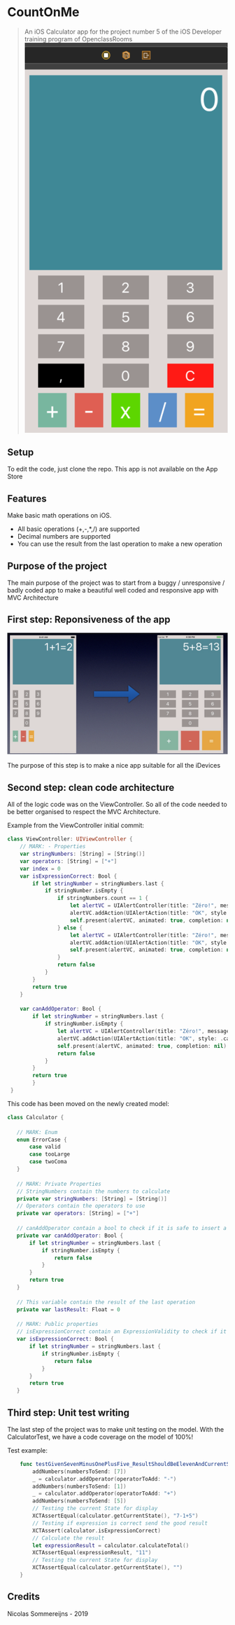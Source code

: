 # CountOnMe
> An iOS Calculator app for the project number 5 of the iOS Developer training program of OpenclassRooms
<a href="https://github.com/Nicotrz"><img src="https://github.com/Nicotrz/ZozorPlus/blob/master/Capture%20d’écran%202019-11-20%20à%2021.41.43.png?raw=true" title="CountOnMe" alt="Nicotrz"></a>
<!-- [![FVCproductions](https://github.com/Nicotrz/ZozorPlus/blob/master/Capture%20d’écran%202019-11-20%20à%2021.41.43.png?raw=true)](https://github.com/Nicotrz) -->

## Setup

To edit the code, just clone the repo.
This app is not available on the App Store

## Features

Make basic math operations on iOS.

- All basic operations (+,-,\*,\/) are supported
- Decimal numbers are supported
- You can use the result from the last operation to make a new operation

## Purpose of the project

The main purpose of the project was to start from a buggy / unresponsive / badly coded app to make a beautiful well coded and responsive app with MVC Architecture

## First step: Reponsiveness of the app

<img src="https://github.com/Nicotrz/ZozorPlus/blob/master/Capture%20d’écran%202019-11-20%20à%2021.51.49.png?raw=true" title="CountOnMe" alt="Nicotrz">

The purpose of this step is to make a nice app suitable for all the iDevices

## Second step: clean code architecture

All of the logic code was on the ViewController. So all of the code needed to be better organised to respect the MVC Architecture.

Example from the ViewController initial commit:

```Swift
class ViewController: UIViewController {
    // MARK: - Properties
    var stringNumbers: [String] = [String()]
    var operators: [String] = ["+"]
    var index = 0
    var isExpressionCorrect: Bool {
        if let stringNumber = stringNumbers.last {
            if stringNumber.isEmpty {
                if stringNumbers.count == 1 {
                    let alertVC = UIAlertController(title: "Zéro!", message: "Démarrez un nouveau calcul !", preferredStyle: .alert)
                    alertVC.addAction(UIAlertAction(title: "OK", style: .cancel, handler: nil))
                    self.present(alertVC, animated: true, completion: nil)
                } else {
                    let alertVC = UIAlertController(title: "Zéro!", message: "Entrez une expression correcte !", preferredStyle: .alert)
                    alertVC.addAction(UIAlertAction(title: "OK", style: .cancel, handler: nil))
                    self.present(alertVC, animated: true, completion: nil)
                }
                return false
            }
        }
        return true
    }

    var canAddOperator: Bool {
        if let stringNumber = stringNumbers.last {
            if stringNumber.isEmpty {
                let alertVC = UIAlertController(title: "Zéro!", message: "Expression incorrecte !", preferredStyle: .alert)
                alertVC.addAction(UIAlertAction(title: "OK", style: .cancel, handler: nil))
                self.present(alertVC, animated: true, completion: nil)
                return false
            }
        }
        return true
        }
 }
 ```
 
 This code has been moved on the newly created model:
 ```Swift
 class Calculator {

    // MARK: Enum
    enum ErrorCase {
        case valid
        case tooLarge
        case twoComa
    }

    // MARK: Private Properties
    // StringNumbers contain the numbers to calculate
    private var stringNumbers: [String] = [String()]
    // Operators contain the operators to use
    private var operators: [String] = ["+"]

    // canAddOperator contain a bool to check if it is safe to insert a new operator
    private var canAddOperator: Bool {
        if let stringNumber = stringNumbers.last {
            if stringNumber.isEmpty {
                return false
            }
        }
        return true
    }

    // This variable contain the result of the last operation
    private var lastResult: Float = 0

    // MARK: Public properties
    // isExpressionCorrect contain an ExpressionValidity to check if it is safe to calculate the result
    var isExpressionCorrect: Bool {
        if let stringNumber = stringNumbers.last {
            if stringNumber.isEmpty {
                return false
            }
        }
        return true
    }
```

## Third step: Unit test writing

The last step of the project was to make unit testing on the model. With the CalculatorTest, we have a code coverage on the model of 100%!

Test example:
```Swift
    func testGivenSevenMinusOnePlusFive_ResultShouldBeElevenAndCurrentStateShouldBeEmpty() {
        addNumbers(numbersToSend: [7])
        _ = calculator.addOperator(operatorToAdd: "-")
        addNumbers(numbersToSend: [1])
        _ = calculator.addOperator(operatorToAdd: "+")
        addNumbers(numbersToSend: [5])
        // Testing the current State for display
        XCTAssertEqual(calculator.getCurrentState(), "7-1+5")
        // Testing if expression is correct send the good result
        XCTAssert(calculator.isExpressionCorrect)
        // Calculate the result
        let expressionResult = calculator.calculateTotal()
        XCTAssertEqual(expressionResult, "11")
        // Testing the current State for display
        XCTAssertEqual(calculator.getCurrentState(), "")
    }
```

## Credits
Nicolas Sommereijns - 2019
